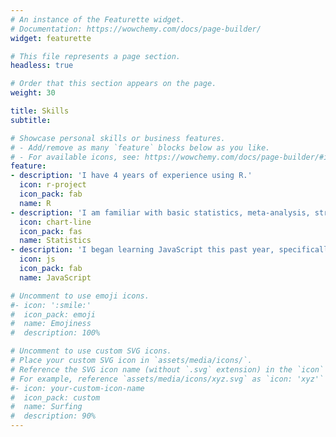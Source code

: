 ```yaml
---
# An instance of the Featurette widget.
# Documentation: https://wowchemy.com/docs/page-builder/
widget: featurette

# This file represents a page section.
headless: true

# Order that this section appears on the page.
weight: 30

title: Skills
subtitle:

# Showcase personal skills or business features.
# - Add/remove as many `feature` blocks below as you like.
# - For available icons, see: https://wowchemy.com/docs/page-builder/#icons
feature:
- description: 'I have 4 years of experience using R.'
  icon: r-project
  icon_pack: fab
  name: R
- description: 'I am familiar with basic statistics, meta-analysis, structural equation models, network analysis, etc.'
  icon: chart-line
  icon_pack: fas
  name: Statistics
- description: 'I began learning JavaScript this past year, specifically using <a href="https://www.jspsych.org/"  target="_blank" rel="noopener noreferrer" style="color:#F76F8E"> jsPsych </a> to run some of my computer-based experiments online.'
  icon: js
  icon_pack: fab
  name: JavaScript

# Uncomment to use emoji icons.
#- icon: ':smile:'
#  icon_pack: emoji
#  name: Emojiness
#  description: 100% 

# Uncomment to use custom SVG icons.
# Place your custom SVG icon in `assets/media/icons/`.
# Reference the SVG icon name (without `.svg` extension) in the `icon` field.
# For example, reference `assets/media/icons/xyz.svg` as `icon: 'xyz'`
#- icon: your-custom-icon-name
#  icon_pack: custom
#  name: Surfing
#  description: 90%
---
```

